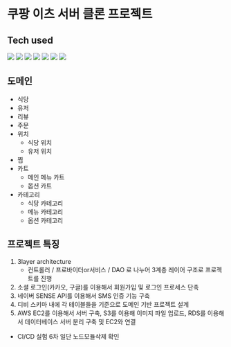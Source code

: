 # 쿠팡 이츠 서버 클론 프로젝트

## Tech used
<p>
 <img src="https://img.shields.io/badge/Node.js-339933?style=flat-square&logo=Node.js&logoColor=white"/>
 <img src="https://img.shields.io/badge/Javascript-ffb13b?style=flat-square&logo=javascript&logoColor=white"/>
 <img src="https://img.shields.io/badge/Express-000000?style=flat-square&logo=Express&logoColor=white"/>
 <img src="https://img.shields.io/badge/MySQL-4479A1?style=flat-square&logo=MySQL&logoColor=white"/>
 <img src="https://img.shields.io/badge/Amazon%20AWS-232F3E?style=flat-square&logo=Amazon%20AWS&logoColor=white"/>
 <img src="https://img.shields.io/badge/Kakao-FFCD00?style=flat-square&logo=Kakao&logoColor=white"/>
 <img src="https://img.shields.io/badge/Google-4285F4?style=flat-square&logo=Google&logoColor=white"/>
</p>


## 도메인
- 식당
- 유저
- 리뷰
- 주문
- 위치
    - 식당 위치
    - 유저 위치
- 찜
- 카트
    - 메인 메뉴 카트
    - 옵션 카트
- 카테고리
    - 식당 카테고리
    - 메뉴 카테고리 
    - 옵션 카테고리
 
 ## 프로젝트 특징
1. 3layer architecture
    - 컨트롤러 / 프로바이더or서비스 / DAO 로 나누어 3계층 레이어 구조로 프로젝트를 진행
2. 소셜 로그인(카카오, 구글)를 이용해서 회원가입 및 로그인 프로세스 단축
3. 네이버 SENSE API를 이용해서 SMS 인증 기능 구축
4. 디비 스키마 내에 각 테이블들을 기준으로 도메인 기반 프로젝트 설계
5. AWS EC2를 이용해서 서버 구축, S3를 이용해 이미지 파일 업로드, RDS를 이용해서 데이터베이스 서버 분리 구축 및 EC2와 연결

- CI/CD 실험 6차 일단 노드모듈삭제 확인

